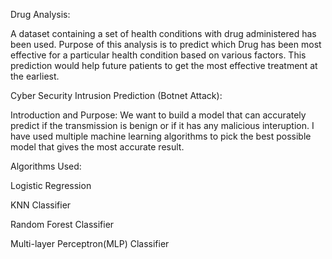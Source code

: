Drug Analysis:

A dataset containing a set of health conditions with drug administered has been used.
Purpose of this analysis is to predict which Drug has been most effective for a particular health condition based on various factors.
This prediction would help future patients to get the most effective treatment at the earliest.


Cyber Security Intrusion Prediction (Botnet Attack):

Introduction and Purpose:
We want to build a model that can accurately predict if the transmission is benign or if it has any malicious interuption.
I have used multiple machine learning algorithms to pick the best possible model that gives the most accurate result.

Algorithms Used:

Logistic Regression

KNN Classifier

Random Forest Classifier

Multi-layer Perceptron(MLP) Classifier
